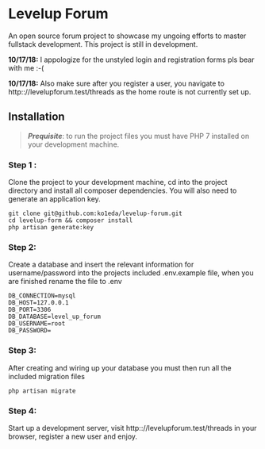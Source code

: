 # Levelup Forum 

An open source forum project to showcase my ungoing efforts to master fullstack development. This project is still in development.

**10/17/18:** I appologize for the unstyled login and registration forms pls bear with me :-(

**10/17/18:** Also make sure after you register a user, you navigate to http:://levelupforum.test/threads as the home route is not currently set up.
 
## Installation 
> ***Prequisite***: to run the project files you must have PHP 7 installed on your development machine.

### Step 1 :
Clone the project to your development machine, cd into the project directory and install all composer dependencies.  You will also need to generate an application key. 

```
git clone git@github.com:ko1eda/levelup-forum.git
cd levelup-form && composer install 
php artisan generate:key 
```

### Step 2:
Create a database and insert the relevant information for username/password into the projects included .env.example file, when you are finished rename the file to .env

```
DB_CONNECTION=mysql
DB_HOST=127.0.0.1
DB_PORT=3306
DB_DATABASE=level_up_forum
DB_USERNAME=root
DB_PASSWORD=
```
### Step 3:
After creating and wiring up your database you must then run all the included migration files

``` php artisan migrate ```

### Step 4:
Start up a development server, visit http:://levelupforum.test/threads in your browser, register a new user and enjoy.
